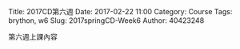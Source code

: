 Title: 2017CD第六週
Date: 2017-02-22 11:00
Category: Course
Tags: brython, w6
Slug: 2017springCD-Week6
Author: 40423248


第六週上課內容
